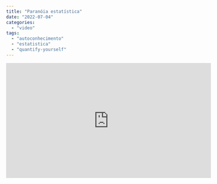 ```yaml
---
title: "Paranóia estatística"
date: "2022-07-04"
categories: 
  - "video"
tags: 
  - "autoconhecimento"
  - "estatistica"
  - "quantify-yourself"
---
```


<iframe width="560" height="315" src="https://www.youtube.com/embed/wSkNWyjxfkE" title="YouTube video player" frameborder="0" allow="accelerometer; autoplay; clipboard-write; encrypted-media; gyroscope; picture-in-picture" allowfullscreen></iframe>
